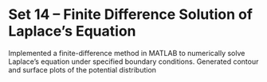 # Set 14 – Finite Difference Solution of Laplace’s Equation

Implemented a finite-difference method in MATLAB to numerically solve Laplace’s equation under specified boundary conditions. Generated contour and surface plots of the potential distribution
